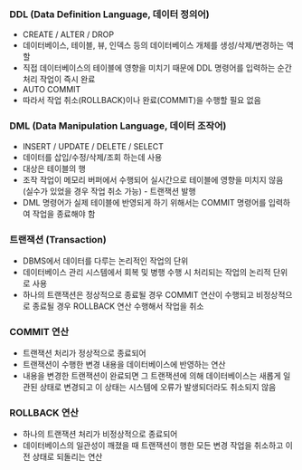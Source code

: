 ### DDL (Data Definition Language, 데이터 정의어)

- CREATE / ALTER / DROP
- 데이터베이스, 테이블, 뷰, 인덱스 등의 데이터베이스 개체를 생성/삭제/변경하는 역할
- 직접 데이터베이스의 테이블에 영향을 미치기 때문에 DDL 명령어를 입력하는 순간 처리 작업이 즉시 완료
- AUTO COMMIT 
- 따라서 작업 취소(ROLLBACK)이나 완료(COMMIT)을 수행할 필요 없음

### DML (Data Manipulation Language, 데이터 조작어)

- INSERT / UPDATE / DELETE / SELECT 
- 데이터를 삽입/수정/삭제/조회 하는데 사용
- 대상은 테이블의 행
- 조작 작업이 메모리 버퍼에서 수행되어 실시간으로 테이블에 영향을 미치지 않음 (실수가 있었을 경우 작업 취소 가능)  - 트랜잭션 발행 
- DML 명령어가 실제 테이블에 반영되게 하기 위해서는 COMMIT 명령어를 입력하여 작업을 종료해야 함

### 트랜잭션 (Transaction)

- DBMS에서 데이터를 다루는 논리적인 작업의 단위
- 데이터베이스 관리 시스템에서 회복 및 병행 수행 시 처리되는 작업의 논리적 단위로 사용 
- 하나의 트랜잭션은 정상적으로 종료될 경우 COMMIT 연산이 수행되고 비정상적으로 종료될 경우 ROLLBACK 연산 수행해서 작업을 취소

### COMMIT 연산

- 트랜잭션 처리가 정상적으로 종료되어 
- 트랜잭션이 수행한 변경 내용을 데이터베이스에 반영하는 연산
- 내용을 변경한 트랜잭션이 완료되면 그 트랜잭션에 의해 데이터베이스는 새롭게 일관된 상태로 변경되고 이 상태는 시스템에 오류가 발생되더라도 취소되지 않음

### ROLLBACK 연산

- 하나의 트랜잭션 처리가 비정상적으로 종료되어
- 데이터베이스의 일관성이 깨졌을 때 트랜잭션이 행한 모든 변경 작업을 취소하고 이전 상태로 되돌리는 연산
